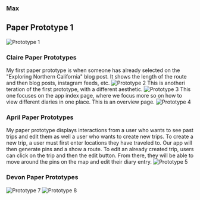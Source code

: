### Max
## Paper Prototype 1
![Prototype 1](/images/max-storyboard1.jpg)


### Claire Paper Prototypes
My first paper prototype is when someone has already selected on the "Exploring Northern California" blog post. It shows the length of the route and then blog posts, instagram feeds, etc. 
![Prototype 2](/images/claire-paperprototype1.jpg)
This is anotheri teration of the first prototype, with a different aesthetic.
![Prototype 3](/images/claire-paperprototype2.jpg)
This one focuses on the app index page, where we focus more so on how to view different diaries in one place. This is an overview page.
![Prototype 4](/images/claire-paperprototype3.JPG)

### April Paper Prototypes
My paper prototype displays interactions from a user who wants to see past trips and edit them as well a user who wants to create new trips. To create a new trip, a user must first enter locations they have traveled to. Our app will then generate pins and a show a route. To edit an already created trip, users can click on the trip and then the edit button. From there, they will be able to move around the pins on the map and edit their diary entry.
![Prototype 5](/images/april-paperprototype.jpg)

### Devon Paper Prototypes
![Prototype 7](/images/devon-storyboard1.jpg)
![Prototype 8](/images/devon-storyboard2.jpg)

